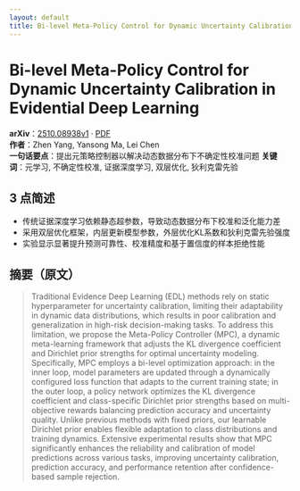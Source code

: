 ```yaml
---
layout: default
title: Bi-level Meta-Policy Control for Dynamic Uncertainty Calibration in Evidential Deep Learning
---
```


# Bi-level Meta-Policy Control for Dynamic Uncertainty Calibration in Evidential Deep Learning
**arXiv**：[2510.08938v1](https://arxiv.org/abs/2510.08938) · [PDF](https://arxiv.org/pdf/2510.08938.pdf)  
**作者**：Zhen Yang, Yansong Ma, Lei Chen  
**一句话要点**：提出元策略控制器以解决动态数据分布下不确定性校准问题
**关键词**：元学习, 不确定性校准, 证据深度学习, 双层优化, 狄利克雷先验

## 3 点简述
- 传统证据深度学习依赖静态超参数，导致动态数据分布下校准和泛化能力差
- 采用双层优化框架，内层更新模型参数，外层优化KL系数和狄利克雷先验强度
- 实验显示显著提升预测可靠性、校准精度和基于置信度的样本拒绝性能

## 摘要（原文）

> Traditional Evidence Deep Learning (EDL) methods rely on static
> hyperparameter for uncertainty calibration, limiting their adaptability in
> dynamic data distributions, which results in poor calibration and
> generalization in high-risk decision-making tasks. To address this limitation,
> we propose the Meta-Policy Controller (MPC), a dynamic meta-learning framework
> that adjusts the KL divergence coefficient and Dirichlet prior strengths for
> optimal uncertainty modeling. Specifically, MPC employs a bi-level optimization
> approach: in the inner loop, model parameters are updated through a dynamically
> configured loss function that adapts to the current training state; in the
> outer loop, a policy network optimizes the KL divergence coefficient and
> class-specific Dirichlet prior strengths based on multi-objective rewards
> balancing prediction accuracy and uncertainty quality. Unlike previous methods
> with fixed priors, our learnable Dirichlet prior enables flexible adaptation to
> class distributions and training dynamics. Extensive experimental results show
> that MPC significantly enhances the reliability and calibration of model
> predictions across various tasks, improving uncertainty calibration, prediction
> accuracy, and performance retention after confidence-based sample rejection.

